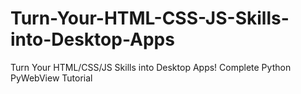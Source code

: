 # Turn-Your-HTML-CSS-JS-Skills-into-Desktop-Apps
Turn Your HTML/CSS/JS Skills into Desktop Apps! Complete Python PyWebView Tutorial
